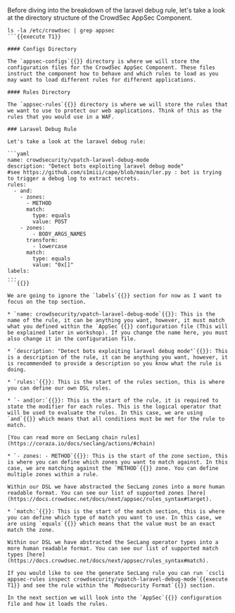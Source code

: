 Before diving into the breakdown of the laravel debug rule, let's take a look at the directory structure of the CrowdSec AppSec Component.

```
ls -la /etc/crowdsec | grep appsec
```{{execute T1}}

#### Configs Directory

The `appsec-configs`{{}} directory is where we will store the configuration files for the CrowdSec AppSec Component. These files instruct the component how to behave and which rules to load as you may want to load different rules for different applications.

#### Rules Directory

The `appsec-rules`{{}} directory is where we will store the rules that we want to use to protect our web applications. Think of this as the rules that you would use in a WAF.

### Laravel Debug Rule

Let's take a look at the laravel debug rule:

```yaml
name: crowdsecurity/vpatch-laravel-debug-mode
description: "Detect bots exploiting laravel debug mode"
#see https://github.com/s1miii/cape/blob/main/ler.py : bot is trying to trigger a debug log to extract secrets.
rules:
  - and:
    - zones:
      - METHOD
      match:
        type: equals
        value: POST
    - zones:
        - BODY_ARGS_NAMES
      transform:
        - lowercase
      match:
        type: equals
        value: "0x[]"
labels:
...
```{{}}

We are going to ignore the `labels`{{}} section for now as I want to focus on the top section.

* `name: crowdsecurity/vpatch-laravel-debug-mode`{{}}: This is the name of the rule, it can be anything you want, however, it must match what you defined within the `AppSec`{{}} configuration file (This will be explained later in workshop). If you change the name here, you must also change it in the configuration file.

* `description: "Detect bots exploiting laravel debug mode"`{{}}: This is a description of the rule, it can be anything you want, however, it is recommended to provide a description so you know what the rule is doing.

* `rules:`{{}}: This is the start of the rules section, this is where you can define our own DSL rules.

* `- and|or:`{{}}: This is the start of the rule, it is required to state the modifier for each rules. This is the logical operator that will be used to evaluate the rules. In this case, we are using `and`{{}} which means that all conditions must be met for the rule to match.

[You can read more on SecLang chain rules](https://coraza.io/docs/seclang/actions/#chain)

* `- zones: - METHOD`{{}}: This is the start of the zone section, this is where you can define which zones you want to match against. In this case, we are matching against the `METHOD`{{}} zone. You can define multiple zones within a rule.

Within our DSL we have abstracted the SecLang zones into a more human readable format. You can see our list of supported zones [here](https://docs.crowdsec.net/docs/next/appsec/rules_syntax#target).

* `match:`{{}}: This is the start of the match section, this is where you can define which type of match you want to use. In this case, we are using `equals`{{}} which means that the value must be an exact match the zone.

Within our DSL we have abstracted the SecLang operator types into a more human readable format. You can see our list of supported match types [here](https://docs.crowdsec.net/docs/next/appsec/rules_syntax#match).

If you would like to see the generate SecLang rule you can run `cscli appsec-rules inspect crowdsecurity/vpatch-laravel-debug-mode`{{execute T1}} and see the rule within the `Modsecurity Format`{{}} section.

In the next section we will look into the `AppSec`{{}} configuration file and how it loads the rules.